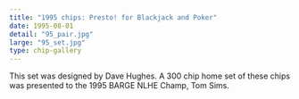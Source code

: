 ```yaml
---
title: "1995 chips: Presto! for Blackjack and Poker"
date: 1995-08-01
detail: "95_pair.jpg"
large: "95_set.jpg"
type: chip-gallery
---
```


This set was designed by Dave Hughes. A 300 chip home set of these chips was presented to the 1995 BARGE NLHE Champ, Tom Sims.

